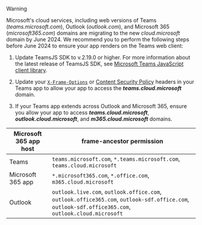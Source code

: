 > [!WARNING]
> Microsoft's cloud services, including web versions of Teams (*teams.microsoft.com*), Outlook (*outlook.com*), and Microsoft 365 (*microsoft365.com*) domains are migrating to the new *cloud.microsoft* domain by June 2024. We recommend you to perform the following steps before June 2024 to ensure your app renders on the Teams web client:
>
> 1. Update TeamsJS SDK to v.2.19.0 or higher. For more information about the latest release of TeamsJS SDK, see [Microsoft Teams JavaScript client library](https://www.npmjs.com/package/@microsoft/teams-js).
>
> 2. Update your [`X-Frame-Options`](https://developer.mozilla.org/en-US/docs/Web/HTTP/Headers/X-Frame-Options) or [Content Security Policy](https://developer.mozilla.org/en-US/docs/Web/HTTP/CSP) headers in your Teams app to allow your app to access the ***teams.cloud.microsoft*** domain.
>
> 3. If your Teams app extends across Outlook and Microsoft 365, ensure you allow your app to access ***teams.cloud.microsoft***, ***outlook.cloud.microsoft***, and ***m365.cloud.microsoft*** domains.

| **Microsoft 365 app host** | **frame-ancestor permission** |
|--|--|
| Teams | `teams.microsoft.com`, `*.teams.microsoft.com`, `teams.cloud.microsoft` |
| Microsoft 365 app | `*.microsoft365.com`, `*.office.com`, `m365.cloud.microsoft` |
| Outlook | `outlook.live.com`, `outlook.office.com`, `outlook.office365.com`, `outlook-sdf.office.com`, `outlook-sdf.office365.com`, `outlook.cloud.microsoft` |
